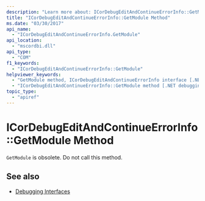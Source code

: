 ```yaml
---
description: "Learn more about: ICorDebugEditAndContinueErrorInfo::GetModule Method"
title: "ICorDebugEditAndContinueErrorInfo::GetModule Method"
ms.date: "03/30/2017"
api_name:
  - "ICorDebugEditAndContinueErrorInfo.GetModule"
api_location:
  - "mscordbi.dll"
api_type:
  - "COM"
f1_keywords:
  - "ICorDebugEditAndContinueErrorInfo::GetModule"
helpviewer_keywords:
  - "GetModule method, ICorDebugEditAndContinueErrorInfo interface [.NET debugging]"
  - "ICorDebugEditAndContinueErrorInfo::GetModule method [.NET debugging]"
topic_type:
  - "apiref"
---
```

# ICorDebugEditAndContinueErrorInfo::GetModule Method

`GetModule` is obsolete. Do not call this method.

## See also

- [Debugging Interfaces](debugging-interfaces.md)
